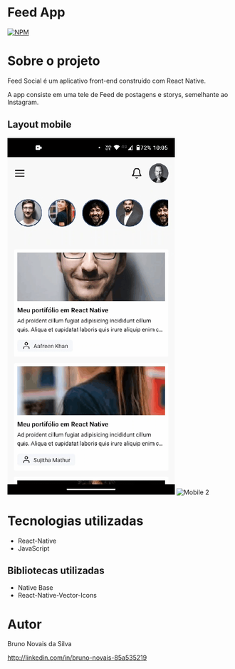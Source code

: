 # Feed App
[![NPM](https://img.shields.io/github/license/novaisbruno/app_feedsocial)](https://github.com/novaisbruno/app_feedsocial/blob/main/License) 

# Sobre o projeto


Feed Social é um aplicativo front-end construído com React Native.

A app consiste em uma tele de Feed de postagens e storys, semelhante ao Instagram.

## Layout mobile
![Mobile 1](https://github.com/novaisbruno/app_feedsocial/blob/main/src/assets/img/screens/screen_1.gif) ![Mobile 2](https://github.com/novaisbruno/app_feedsocial/blob/main/src/assets/img/screens/screen_2.gif)

# Tecnologias utilizadas
- React-Native
- JavaScript
## Bibliotecas utilizadas
- Native Base
- React-Native-Vector-Icons


# Autor

Bruno Novais da Silva

http://linkedin.com/in/bruno-novais-85a535219
